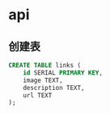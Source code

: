 # api

## 创建表

```sql
CREATE TABLE links (
    id SERIAL PRIMARY KEY,
    image TEXT,
    description TEXT,
    url TEXT
);

```